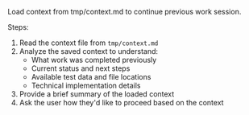 Load context from tmp/context.md to continue previous work session.

Steps:
1. Read the context file from `tmp/context.md`
2. Analyze the saved context to understand:
   - What work was completed previously
   - Current status and next steps
   - Available test data and file locations
   - Technical implementation details
3. Provide a brief summary of the loaded context
4. Ask the user how they'd like to proceed based on the context